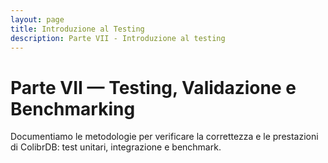 ```yaml
---
layout: page
title: Introduzione al Testing
description: Parte VII - Introduzione al testing
---
```


# Parte VII — Testing, Validazione e Benchmarking

Documentiamo le metodologie per verificare la correttezza e le prestazioni di ColibrDB: test unitari, integrazione e benchmark.
